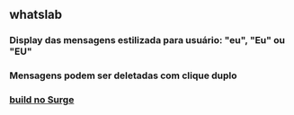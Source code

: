 ## whatslab
### Display das mensagens estilizada para usuário: "eu", "Eu" ou "EU"
### Mensagens podem ser deletadas com clique duplo

### [build no Surge](http://mammoth-paper.surge.sh/)
